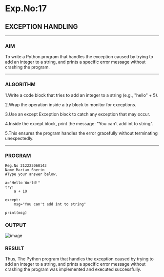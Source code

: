 # Exp.No:17  
## EXCEPTION HANDLING

---

### AIM  
To write a Python program that handles the exception caused by trying to add an integer to a string, and prints a specific error message without crashing the program.

---

### ALGORITHM

1.Write a code block that tries to add an integer to a string (e.g., "hello" + 5).

2.Wrap the operation inside a try block to monitor for exceptions.

3.Use an except Exception block to catch any exception that may occur.

4.Inside the except block, print the message: "You can't add int to string".

5.This ensures the program handles the error gracefully without terminating unexpectedly.



---

### PROGRAM

```
Reg.No 212222060143
Name Mariam Sherin
#Type your answer below.

a="Hello World!"
try:
    a + 10

except:
    msg="You can't add int to string"

print(msg)

```

### OUTPUT
![image](https://github.com/user-attachments/assets/086d9020-f45e-478d-9456-323ba0231027)

### RESULT
Thus, The  Python program that handles the exception caused by trying to add an integer to a string, and prints a specific error message without crashing the program was implemented and executed successfully.
